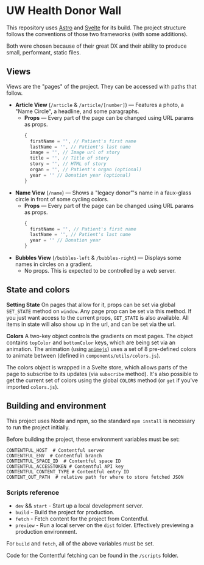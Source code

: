 # UW Health Donor Wall

This repository uses [Astro](https://astro.build) and [Svelte](https://svelte.dev) for its build.
The project structure follows the conventions of those two frameworks (with some additions).

Both were chosen because of their great DX and their ability to produce small, performant, static files.

## Views
Views are the "pages" of the project. They can be accessed with paths that follow. 

* **Article View** (`/article` & `/article/[number]`) — Features a photo, a "Name Circle", a headline, and some paragraphs.
  * **Props** — Every part of the page can be changed using URL params as props.
    ```js 
    {
      firstName = '', // Patient's first name
      lastName = '', // Patient's last name
      image = '', // Image url of story
      title = '', // Title of story
      story = '', // HTML of story
      organ = '', // Patient's organ (optional)
      year = '' // Donation year (optional)
    }
    ```
* **Name View** (`/name`) — Shows a "legacy donor"'s name in a faux-glass circle in front of some cycling colors.
  * **Props** — Every part of the page can be changed using URL params as props.
    ```js 
    {
      firstName = '', // Patient's first name
      lastName = '', // Patient's last name
      year = '' // Donation year
    }
    ```
* **Bubbles View** (`/bubbles-left` & `/bubbles-right`) — Displays some names in circles on a gradient.
  * No props. This is expected to be controlled by a web server.

## State and colors

**Setting State**
On pages that allow for it, props can be set via global `SET_STATE` method on `window`. Any page prop can be set via this method. If you just want access to the current props, `GET_STATE` is also available.
All items in state will also show up in the url, and can be set via the url. 

**Colors**
A two-key object controls the gradients on most pages. The object contains `topColor` and `bottomColor` keys, which are being set via an animation.
The animation (using [`animejs`](https://animejs.com)) uses a set of 8 pre-defined colors to animate between (defined in `components/utils/colors.js`).

The colors object is wrapped in a Svelte store, which allows parts of the page to subscribe to its updates (via `subscribe` method). 
It's also possible to get the current set of colors using the global `COLORS` method (or `get` if you've imported `colors.js`).

## Building and environment

This project uses Node and npm, so the standard `npm install` is necessary to run the project initially.

Before building the project, these environment variables must be set:
```env
CONTENTFUL_HOST  # Contentful server
CONTENTFUL_ENV  # Contentful branch  
CONTENTFUL_SPACE_ID  # Contentful space ID
CONTENTFUL_ACCESSTOKEN # Contentful API key
CONTENTFUL_CONTENT_TYPE # Contentful entry ID
CONTENT_OUT_PATH  # relative path for where to store fetched JSON
```

### Scripts reference
* `dev` && `start` - Start up a local development server.
* `build` - Build the project for production.
* `fetch` - Fetch content for the project from Contentful.
* `preview` - Run a local server on the `dist` folder. Effectively previewing a production environment.

For `build` and `fetch`, all of the above variables must be set.

Code for the Contentful fetching can be found in the `/scripts` folder.
